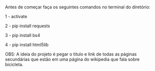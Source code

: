 Antes de começar faça os seguintes comandos no terminal do diretório:

1 - activate

2 - pip install requests

3 - pip install bs4

4 - pip install html5lib

OBS: A ideia do projeto é pegar o titulo e link de todas as páginas secundárias que estão em uma página do wikipedia que fala sobre bicicleta.
